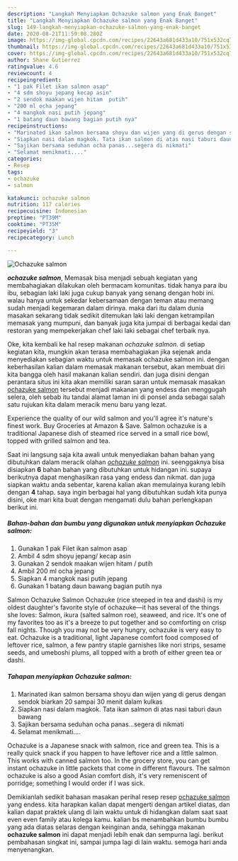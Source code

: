 ```yaml
---
description: "Langkah Menyiapkan Ochazuke salmon yang Enak Banget"
title: "Langkah Menyiapkan Ochazuke salmon yang Enak Banget"
slug: 149-langkah-menyiapkan-ochazuke-salmon-yang-enak-banget
date: 2020-08-21T11:59:08.280Z
image: https://img-global.cpcdn.com/recipes/22643a681d433a10/751x532cq70/ochazuke-salmon-foto-resep-utama.jpg
thumbnail: https://img-global.cpcdn.com/recipes/22643a681d433a10/751x532cq70/ochazuke-salmon-foto-resep-utama.jpg
cover: https://img-global.cpcdn.com/recipes/22643a681d433a10/751x532cq70/ochazuke-salmon-foto-resep-utama.jpg
author: Shane Gutierrez
ratingvalue: 4.6
reviewcount: 4
recipeingredient:
- "1 pak Filet ikan salmon asap"
- "4 sdm shoyu jepang kecap asin"
- "2 sendok maakan wijen hitam  putih"
- "200 ml ocha jepang"
- "4 mangkok nasi putih jepang"
- "1 batang daun bawang bagian putih nya"
recipeinstructions:
- "Marinated ikan salmon bersama shoyu dan wijen yang di gerus dengan sendok biarkan 20 sampai 30 menit dalam kulkas"
- "Siapkan nasi dalam magkok. Tata ikan salmon di atas nasi taburi daun bawang"
- "Sajikan bersama seduhan ocha panas...segera di nikmati"
- "Selamat menikmati...."
categories:
- Resep
tags:
- ochazuke
- salmon

katakunci: ochazuke salmon 
nutrition: 117 calories
recipecuisine: Indonesian
preptime: "PT39M"
cooktime: "PT35M"
recipeyield: "3"
recipecategory: Lunch

---
```



![Ochazuke salmon](https://img-global.cpcdn.com/recipes/22643a681d433a10/751x532cq70/ochazuke-salmon-foto-resep-utama.jpg)

<b><i>ochazuke salmon</i></b>, Memasak bisa menjadi sebuah kegiatan yang membahagiakan dilakukan oleh bermacam komunitas. tidak hanya para ibu ibu, sebagian laki laki juga cukup banyak yang senang dengan hobi ini. walau hanya untuk sekedar kebersamaan dengan teman atau memang sudah menjadi kegemaran dalam dirinya. maka dari itu dalam dunia masakan sekarang tidak sedikit ditemukan laki laki dengan ketrampilan memasak yang mumpuni, dan banyak juga kita jumpai di berbagai kedai dan restoran yang mempekerjakan chef laki laki sebagai chef terbaik nya.

Oke, kita kembali ke hal resep makanan <i>ochazuke salmon</i>. di setiap kegiatan kita, mungkin akan terasa membahagiakan jika sejenak anda menyediakan sebagian waktu untuk memasak ochazuke salmon ini. dengan keberhasilan kalian dalam memasak makanan tersebut, akan membuat diri kita bangga oleh hasil makanan kalian sendiri. dan juga disini dengan perantara situs ini kita akan memiliki saran saran untuk memasak masakan <u>ochazuke salmon</u> tersebut menjadi makanan yang endess dan menggugah selera, oleh sebab itu tandai alamat laman ini di ponsel anda sebagai salah satu rujukan kita dalam meracik menu baru yang lezat.

Experience the quality of our wild salmon and you&#39;ll agree it&#39;s nature&#39;s finest work. Buy Groceries at Amazon &amp; Save. Salmon ochazuke is a traditional Japanese dish of steamed rice served in a small rice bowl, topped with grilled salmon and tea.


Saat ini langsung saja kita awali untuk menyediakan bahan bahan yang dibutuhkan dalam meracik olahan <u><i>ochazuke salmon</i></u> ini. seenggaknya bisa disiapkan <b>6</b> bahan bahan yang dibutuhkan untuk hidangan ini. supaya berikutnya dapat menghasilkan rasa yang endess dan nikmat. dan juga siapkan waktu anda sebentar, karena kalian akan memulainya kurang lebih dengan <b>4</b> tahap. saya ingin berbagai hal yang dibutuhkan sudah kita punya disini, oke mari kita buat dengan mengamati dulu bahan perlengkapan berikut ini.

<!--inarticleads1-->

##### Bahan-bahan dan bumbu yang digunakan untuk menyiapkan Ochazuke salmon:

1. Gunakan 1 pak Filet ikan salmon asap
1. Ambil 4 sdm shoyu jepang/ kecap asin
1. Gunakan 2 sendok maakan wijen hitam / putih
1. Ambil 200 ml ocha jepang
1. Siapkan 4 mangkok nasi putih jepang
1. Gunakan 1 batang daun bawang bagian putih nya


Salmon Ochazuke Salmon Ochazuke (rice steeped in tea and dashi) is my oldest daughter&#39;s favorite style of ochazuke—it has several of the things she loves: Salmon, ikura (salted salmon roe), seaweed, and rice. It&#39;s one of my favorites too as it&#39;s a breeze to put together and so comforting on crisp fall nights. Though you may not be very hungry, ochazuke is very easy to eat. Ochazuke is a traditional, light Japanese comfort food composed of leftover rice, salmon, a few pantry staple garnishes like nori strips, sesame seeds, and umeboshi plums, all topped with a broth of either green tea or dashi. 

<!--inarticleads2-->

##### Tahapan menyiapkan Ochazuke salmon:

1. Marinated ikan salmon bersama shoyu dan wijen yang di gerus dengan sendok biarkan 20 sampai 30 menit dalam kulkas
1. Siapkan nasi dalam magkok. Tata ikan salmon di atas nasi taburi daun bawang
1. Sajikan bersama seduhan ocha panas...segera di nikmati
1. Selamat menikmati....


Ochazuke is a Japanese snack with salmon, rice and green tea. This is a really quick snack if you happen to have leftover rice and a little salmon. This works with canned salmon too. In the grocery store, you can get instant ochazuke in little packets that come in different flavours. The salmon ochazuke is also a good Asian comfort dish, it&#39;s very remeniscent of porridge; something I would order if I was sick. 

Demikianlah sedikit bahasan masakan perihal resep resep <u>ochazuke salmon</u> yang endess. kita harapkan kalian dapat mengerti dengan artikel diatas, dan kalian dapat praktek ulang di lain waktu untuk di hidangkan dalam saat saat even even family atau kolega kamu. kalian bs menambahkan bumbu bumbu yang ada diatas selaras dengan keinginan anda, sehingga makanan <b>ochazuke salmon</b> ini dapat menjadi lebih enak dan sempurna lagi. berikut pembahasan singkat ini, sampai jumpa lagi di lain waktu. semoga hari anda menyenangkan.
